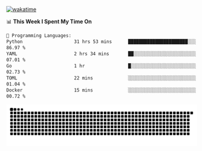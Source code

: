 [![wakatime](https://wakatime.com/badge/user/384f91c6-4eee-411f-8f3b-1b691f58a544.svg)](https://wakatime.com/@384f91c6-4eee-411f-8f3b-1b691f58a544)

<!--START_SECTION:waka-->
📊 **This Week I Spent My Time On** 

```text
💬 Programming Languages: 
Python                   31 hrs 53 mins      ██████████████████████░░░   86.97 % 
YAML                     2 hrs 34 mins       ██░░░░░░░░░░░░░░░░░░░░░░░   07.01 % 
Go                       1 hr                █░░░░░░░░░░░░░░░░░░░░░░░░   02.73 % 
TOML                     22 mins             ░░░░░░░░░░░░░░░░░░░░░░░░░   01.04 % 
Docker                   15 mins             ░░░░░░░░░░░░░░░░░░░░░░░░░   00.72 % 
```


<!--END_SECTION:waka-->

<picture>
  <source media="(prefers-color-scheme: dark)" srcset="https://raw.githubusercontent.com/fuwx295/fuwx295/output/github-contribution-grid-snake-dark.svg">
  <source media="(prefers-color-scheme: light)" srcset="https://raw.githubusercontent.com/fuwx295/fuwx295/output/github-contribution-grid-snake.svg">
  <img alt="github contribution grid snake animation" src="https://raw.githubusercontent.com/fuwx295/fuwx295/output/github-contribution-grid-snake.svg">
</picture>
